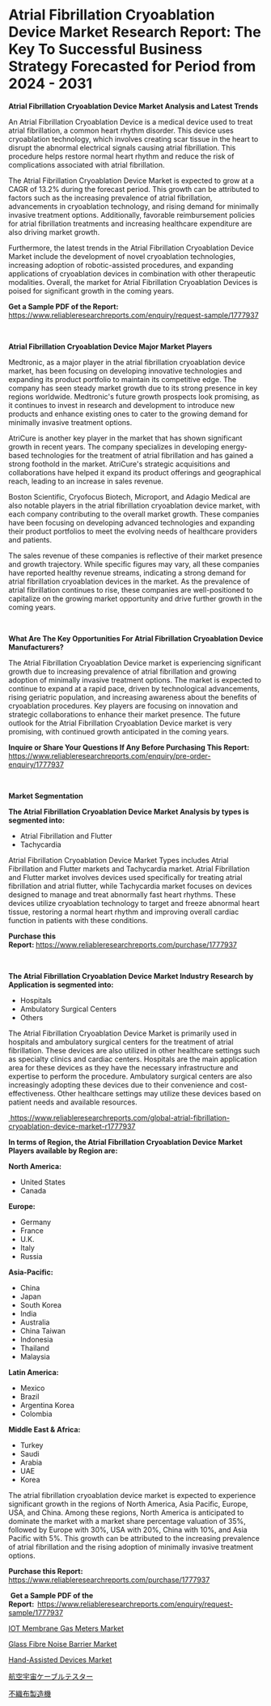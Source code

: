 <p><h1>Atrial Fibrillation Cryoablation Device Market Research Report: The Key To Successful Business Strategy Forecasted for Period from 2024 - 2031</h1></p><p><strong>Atrial Fibrillation Cryoablation Device Market Analysis and Latest Trends</strong></p>
<p><p>An Atrial Fibrillation Cryoablation Device is a medical device used to treat atrial fibrillation, a common heart rhythm disorder. This device uses cryoablation technology, which involves creating scar tissue in the heart to disrupt the abnormal electrical signals causing atrial fibrillation. This procedure helps restore normal heart rhythm and reduce the risk of complications associated with atrial fibrillation.</p><p>The Atrial Fibrillation Cryoablation Device Market is expected to grow at a CAGR of 13.2% during the forecast period. This growth can be attributed to factors such as the increasing prevalence of atrial fibrillation, advancements in cryoablation technology, and rising demand for minimally invasive treatment options. Additionally, favorable reimbursement policies for atrial fibrillation treatments and increasing healthcare expenditure are also driving market growth.</p><p>Furthermore, the latest trends in the Atrial Fibrillation Cryoablation Device Market include the development of novel cryoablation technologies, increasing adoption of robotic-assisted procedures, and expanding applications of cryoablation devices in combination with other therapeutic modalities. Overall, the market for Atrial Fibrillation Cryoablation Devices is poised for significant growth in the coming years.</p></p>
<p><strong>Get a Sample PDF of the Report:&nbsp;</strong> <a href="https://www.reliableresearchreports.com/enquiry/request-sample/1777937">https://www.reliableresearchreports.com/enquiry/request-sample/1777937</a></p>
<p>&nbsp;</p>
<p><strong>Atrial Fibrillation Cryoablation Device Major Market Players</strong></p>
<p><p>Medtronic, as a major player in the atrial fibrillation cryoablation device market, has been focusing on developing innovative technologies and expanding its product portfolio to maintain its competitive edge. The company has seen steady market growth due to its strong presence in key regions worldwide. Medtronic's future growth prospects look promising, as it continues to invest in research and development to introduce new products and enhance existing ones to cater to the growing demand for minimally invasive treatment options.</p><p>AtriCure is another key player in the market that has shown significant growth in recent years. The company specializes in developing energy-based technologies for the treatment of atrial fibrillation and has gained a strong foothold in the market. AtriCure's strategic acquisitions and collaborations have helped it expand its product offerings and geographical reach, leading to an increase in sales revenue.</p><p>Boston Scientific, Cryofocus Biotech, Microport, and Adagio Medical are also notable players in the atrial fibrillation cryoablation device market, with each company contributing to the overall market growth. These companies have been focusing on developing advanced technologies and expanding their product portfolios to meet the evolving needs of healthcare providers and patients.</p><p>The sales revenue of these companies is reflective of their market presence and growth trajectory. While specific figures may vary, all these companies have reported healthy revenue streams, indicating a strong demand for atrial fibrillation cryoablation devices in the market. As the prevalence of atrial fibrillation continues to rise, these companies are well-positioned to capitalize on the growing market opportunity and drive further growth in the coming years.</p></p>
<p>&nbsp;</p>
<p><strong>What Are The Key Opportunities For Atrial Fibrillation Cryoablation Device Manufacturers?</strong></p>
<p><p>The Atrial Fibrillation Cryoablation Device market is experiencing significant growth due to increasing prevalence of atrial fibrillation and growing adoption of minimally invasive treatment options. The market is expected to continue to expand at a rapid pace, driven by technological advancements, rising geriatric population, and increasing awareness about the benefits of cryoablation procedures. Key players are focusing on innovation and strategic collaborations to enhance their market presence. The future outlook for the Atrial Fibrillation Cryoablation Device market is very promising, with continued growth anticipated in the coming years.</p></p>
<p><strong>Inquire or Share Your Questions If Any Before Purchasing This Report:</strong> <a href="https://www.reliableresearchreports.com/enquiry/pre-order-enquiry/1777937">https://www.reliableresearchreports.com/enquiry/pre-order-enquiry/1777937</a></p>
<p>&nbsp;</p>
<p><strong>Market Segmentation</strong></p>
<p><strong>The Atrial Fibrillation Cryoablation Device Market Analysis by types is segmented into:</strong></p>
<p><ul><li>Atrial Fibrillation and Flutter</li><li>Tachycardia</li></ul></p>
<p><p>Atrial Fibrillation Cryoablation Device Market Types includes Atrial Fibrillation and Flutter markets and Tachycardia market. Atrial Fibrillation and Flutter market involves devices used specifically for treating atrial fibrillation and atrial flutter, while Tachycardia market focuses on devices designed to manage and treat abnormally fast heart rhythms. These devices utilize cryoablation technology to target and freeze abnormal heart tissue, restoring a normal heart rhythm and improving overall cardiac function in patients with these conditions.</p></p>
<p><strong>Purchase this Report:&nbsp;</strong><a href="https://www.reliableresearchreports.com/purchase/1777937">https://www.reliableresearchreports.com/purchase/1777937</a></p>
<p>&nbsp;</p>
<p><strong>The Atrial Fibrillation Cryoablation Device Market Industry Research by Application is segmented into:</strong></p>
<p><ul><li>Hospitals</li><li>Ambulatory Surgical Centers</li><li>Others</li></ul></p>
<p><p>The Atrial Fibrillation Cryoablation Device Market is primarily used in hospitals and ambulatory surgical centers for the treatment of atrial fibrillation. These devices are also utilized in other healthcare settings such as specialty clinics and cardiac centers. Hospitals are the main application area for these devices as they have the necessary infrastructure and expertise to perform the procedure. Ambulatory surgical centers are also increasingly adopting these devices due to their convenience and cost-effectiveness. Other healthcare settings may utilize these devices based on patient needs and available resources.</p></p>
<p><a href="https://www.reliableresearchreports.com/global-atrial-fibrillation-cryoablation-device-market-r1777937">&nbsp;https://www.reliableresearchreports.com/global-atrial-fibrillation-cryoablation-device-market-r1777937</a></p>
<p><strong>In terms of Region, the Atrial Fibrillation Cryoablation Device Market Players available by Region are:</strong></p>
<p>
    <p> <strong> North America: </strong>
        <ul>
            <li>United States</li>
            <li>Canada</li>
        </ul>
        </p> 
    <p> <strong> Europe: </strong>
        <ul>
            <li>Germany</li>
            <li>France</li>
            <li>U.K.</li>
            <li>Italy</li>
            <li>Russia</li>
        </ul>
        </p> 
    <p> <strong> Asia-Pacific: </strong>
        <ul>
            <li>China</li>
            <li>Japan</li>
            <li>South Korea</li>
            <li>India</li>
            <li>Australia</li>
            <li>China Taiwan</li>
            <li>Indonesia</li>
            <li>Thailand</li>
            <li>Malaysia</li>
        </ul>
        </p> 
    <p> <strong> Latin America: </strong>
        <ul>
            <li>Mexico</li>
            <li>Brazil</li>
            <li>Argentina Korea</li>
            <li>Colombia</li>
        </ul>
        </p> 
    <p> <strong> Middle East & Africa: </strong>
        <ul>
            <li>Turkey</li>
            <li>Saudi</li>
            <li>Arabia</li>
            <li>UAE</li>
            <li>Korea</li>
        </ul>
    </p>
    </p>
<p><p>The atrial fibrillation cryoablation device market is expected to experience significant growth in the regions of North America, Asia Pacific, Europe, USA, and China. Among these regions, North America is anticipated to dominate the market with a market share percentage valuation of 35%, followed by Europe with 30%, USA with 20%, China with 10%, and Asia Pacific with 5%. This growth can be attributed to the increasing prevalence of atrial fibrillation and the rising adoption of minimally invasive treatment options.</p></p>
<p><strong>Purchase this Report: </strong><a href="https://www.reliableresearchreports.com/purchase/1777937">https://www.reliableresearchreports.com/purchase/1777937</a></p>
<p>&nbsp;<strong>Get a Sample PDF of the Report:&nbsp;&nbsp;</strong><a href="https://www.reliableresearchreports.com/enquiry/request-sample/1777937">https://www.reliableresearchreports.com/enquiry/request-sample/1777937</a></p>
<p><strong></strong></p>
<p><p><a href="https://github.com/SheilaBruen2023/Market-Research-Report-List-2/blob/main/iot-membrane-gas-meters-market.md">IOT Membrane Gas Meters Market</a></p><p><a href="https://www.linkedin.com/pulse/evaluating-global-glass-fibre-noise-barrier-market-trends-ijrgc?trackingId=sha7MQ7ZKRVFOkHP%2BOiJCg%3D%3D">Glass Fibre Noise Barrier Market</a></p><p><a href="https://www.linkedin.com/pulse/in-depth-analysis-global-hand-assisted-devices-market-scope-venpc?trackingId=vcpypvSH%2FCu3gB98QHws7w%3D%3D">Hand-Assisted Devices Market</a></p><p><a href="https://github.com/AdellaPrice2023/Market-Research-Report-List-2/blob/main/9321447169468.md">航空宇宙ケーブルテスター</a></p><p><a href="https://github.com/AbigaleHuel/Market-Research-Report-List-1/blob/main/5874663169469.md">不織布製造機</a></p></p>